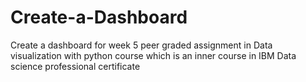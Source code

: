 # Create-a-Dashboard
Create a dashboard for week 5 peer graded assignment in Data visualization with python course which is an inner course in IBM Data science professional certificate
